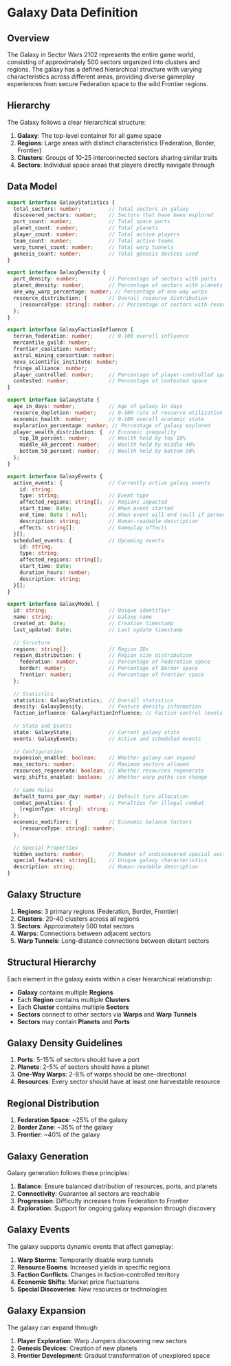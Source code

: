 # Galaxy Data Definition

## Overview

The Galaxy in Sector Wars 2102 represents the entire game world, consisting of approximately 500 sectors organized into clusters and regions. The galaxy has a defined hierarchical structure with varying characteristics across different areas, providing diverse gameplay experiences from secure Federation space to the wild Frontier regions.

## Hierarchy

The Galaxy follows a clear hierarchical structure:
1. **Galaxy**: The top-level container for all game space
2. **Regions**: Large areas with distinct characteristics (Federation, Border, Frontier)
3. **Clusters**: Groups of 10-25 interconnected sectors sharing similar traits
4. **Sectors**: Individual space areas that players directly navigate through

## Data Model

```typescript
export interface GalaxyStatistics {
  total_sectors: number;         // Total sectors in galaxy
  discovered_sectors: number;    // Sectors that have been explored
  port_count: number;            // Total space ports
  planet_count: number;          // Total planets
  player_count: number;          // Total active players
  team_count: number;            // Total active teams
  warp_tunnel_count: number;     // Total warp tunnels
  genesis_count: number;         // Total genesis devices used
}

export interface GalaxyDensity {
  port_density: number;          // Percentage of sectors with ports
  planet_density: number;        // Percentage of sectors with planets
  one_way_warp_percentage: number; // Percentage of one-way warps
  resource_distribution: {       // Overall resource distribution
    [resourceType: string]: number; // Percentage of sectors with resource
  };
}

export interface GalaxyFactionInfluence {
  terran_federation: number;     // 0-100 overall influence
  mercantile_guild: number;
  frontier_coalition: number;
  astral_mining_consortium: number;
  nova_scientific_institute: number;
  fringe_alliance: number;
  player_controlled: number;     // Percentage of player-controlled space
  contested: number;             // Percentage of contested space
}

export interface GalaxyState {
  age_in_days: number;           // Age of galaxy in days
  resource_depletion: number;    // 0-100 rate of resource utilization
  economic_health: number;       // 0-100 overall economic state
  exploration_percentage: number; // Percentage of galaxy explored
  player_wealth_distribution: {  // Economic inequality
    top_10_percent: number;      // Wealth held by top 10%
    middle_40_percent: number;   // Wealth held by middle 40%
    bottom_50_percent: number;   // Wealth held by bottom 50%
  };
}

export interface GalaxyEvents {
  active_events: {               // Currently active galaxy events
    id: string;
    type: string;                // Event type
    affected_regions: string[];  // Regions impacted
    start_time: Date;            // When event started
    end_time: Date | null;       // When event will end (null if permanent)
    description: string;         // Human-readable description
    effects: string[];           // Gameplay effects
  }[];
  scheduled_events: {            // Upcoming events
    id: string;
    type: string;
    affected_regions: string[];
    start_time: Date;
    duration_hours: number;
    description: string;
  }[];
}

export interface GalaxyModel {
  id: string;                    // Unique identifier
  name: string;                  // Galaxy name
  created_at: Date;              // Creation timestamp
  last_updated: Date;            // Last update timestamp
  
  // Structure
  regions: string[];             // Region IDs
  region_distribution: {         // Region size distribution
    federation: number;          // Percentage of Federation space
    border: number;              // Percentage of Border space
    frontier: number;            // Percentage of Frontier space
  };
  
  // Statistics
  statistics: GalaxyStatistics;  // Overall statistics
  density: GalaxyDensity;        // Feature density information
  faction_influence: GalaxyFactionInfluence; // Faction control levels
  
  // State and Events
  state: GalaxyState;            // Current galaxy state
  events: GalaxyEvents;          // Active and scheduled events
  
  // Configuration
  expansion_enabled: boolean;    // Whether galaxy can expand
  max_sectors: number;           // Maximum sectors allowed
  resources_regenerate: boolean; // Whether resources regenerate
  warp_shifts_enabled: boolean;  // Whether warp paths can change
  
  // Game Rules
  default_turns_per_day: number; // Default turn allocation
  combat_penalties: {            // Penalties for illegal combat
    [regionType: string]: string;
  };
  economic_modifiers: {          // Economic balance factors
    [resourceType: string]: number;
  };
  
  // Special Properties
  hidden_sectors: number;        // Number of undiscovered special sectors
  special_features: string[];    // Unique galaxy characteristics
  description: string;           // Human-readable description
}
```

## Galaxy Structure

1. **Regions**: 3 primary regions (Federation, Border, Frontier)
2. **Clusters**: 20-40 clusters across all regions
3. **Sectors**: Approximately 500 total sectors
4. **Warps**: Connections between adjacent sectors
5. **Warp Tunnels**: Long-distance connections between distant sectors

## Structural Hierarchy
Each element in the galaxy exists within a clear hierarchical relationship:

- **Galaxy** contains multiple **Regions**
- Each **Region** contains multiple **Clusters**
- Each **Cluster** contains multiple **Sectors**
- **Sectors** connect to other sectors via **Warps** and **Warp Tunnels**
- **Sectors** may contain **Planets** and **Ports**

## Galaxy Density Guidelines

1. **Ports**: 5-15% of sectors should have a port
2. **Planets**: 2-5% of sectors should have a planet
3. **One-Way Warps**: 2-8% of warps should be one-directional
4. **Resources**: Every sector should have at least one harvestable resource

## Regional Distribution

1. **Federation Space**: ~25% of the galaxy
2. **Border Zone**: ~35% of the galaxy
3. **Frontier**: ~40% of the galaxy

## Galaxy Generation

Galaxy generation follows these principles:
1. **Balance**: Ensure balanced distribution of resources, ports, and planets
2. **Connectivity**: Guarantee all sectors are reachable
3. **Progression**: Difficulty increases from Federation to Frontier
4. **Exploration**: Support for ongoing galaxy expansion through discovery

## Galaxy Events

The galaxy supports dynamic events that affect gameplay:
1. **Warp Storms**: Temporarily disable warp tunnels
2. **Resource Booms**: Increased yields in specific regions
3. **Faction Conflicts**: Changes in faction-controlled territory
4. **Economic Shifts**: Market price fluctuations
5. **Special Discoveries**: New resources or technologies

## Galaxy Expansion

The galaxy can expand through:
1. **Player Exploration**: Warp Jumpers discovering new sectors
2. **Genesis Devices**: Creation of new planets
3. **Frontier Development**: Gradual transformation of unexplored space